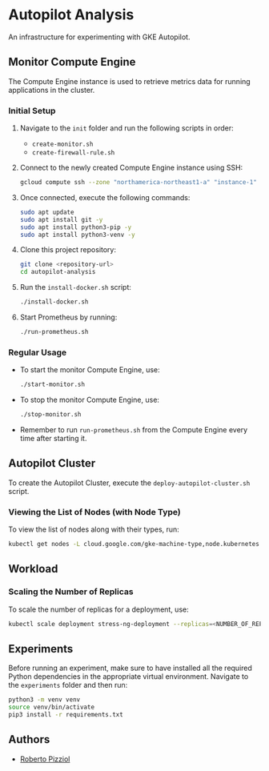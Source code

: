 # Autopilot Analysis
An infrastructure for experimenting with GKE Autopilot.

## Monitor Compute Engine

The Compute Engine instance is used to retrieve metrics data for running applications in the cluster.

### Initial Setup

1. Navigate to the `init` folder and run the following scripts in order:
   - `create-monitor.sh`
   - `create-firewall-rule.sh`

2. Connect to the newly created Compute Engine instance using SSH:
   ```bash
   gcloud compute ssh --zone "northamerica-northeast1-a" "instance-1" --project "syda-autopilot"
   ```

3. Once connected, execute the following commands:
   ```bash
   sudo apt update
   sudo apt install git -y
   sudo apt install python3-pip -y
   sudo apt install python3-venv -y
   ```

4. Clone this project repository:
   ```bash
   git clone <repository-url>
   cd autopilot-analysis
   ```

5. Run the `install-docker.sh` script:
   ```bash
   ./install-docker.sh
   ```

6. Start Prometheus by running:
   ```bash
   ./run-prometheus.sh
   ```

### Regular Usage

- To start the monitor Compute Engine, use:
  ```bash
  ./start-monitor.sh
  ```

- To stop the monitor Compute Engine, use:
  ```bash
  ./stop-monitor.sh
  ```

- Remember to run `run-prometheus.sh` from the Compute Engine every time after starting it.

## Autopilot Cluster

To create the Autopilot Cluster, execute the `deploy-autopilot-cluster.sh` script.

### Viewing the List of Nodes (with Node Type)

To view the list of nodes along with their types, run:

```bash
kubectl get nodes -L cloud.google.com/gke-machine-type,node.kubernetes.io/instance-type
```

## Workload
### Scaling the Number of Replicas

To scale the number of replicas for a deployment, use:

```bash
kubectl scale deployment stress-ng-deployment --replicas=<NUMBER_OF_REPLICAS>
```

## Experiments

Before running an experiment, make sure to have installed all the required Python dependencies in the appropriate virtual environment. Navigate to the `experiments` folder and then run:

```bash
python3 -m venv venv
source venv/bin/activate
pip3 install -r requirements.txt
```


## Authors

* [Roberto Pizziol](https://github.com/rpizziol)


